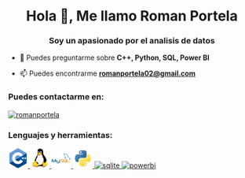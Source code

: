 <h1 align="center">Hola 👋, Me llamo Roman Portela</h1>
<h3 align="center">Soy un apasionado por el analisis de datos</h3>

- 💬 Puedes preguntarme sobre **C++, Python, SQL, Power BI**

- 📫 Puedes encontrarme **romanportela02@gmail.com**

<h3 align="left">Puedes contactarme en:</h3>
<p align="left">
<a href="https://linkedin.com/in/romanportela" target="blank"><img align="center" src="https://raw.githubusercontent.com/rahuldkjain/github-profile-readme-generator/master/src/images/icons/Social/linked-in-alt.svg" alt="romanportela" height="30" width="40" /></a>
</p>
<h3 align="left">Lenguajes y herramientas:</h3>
<p align="left">
  <a href="https://www.w3schools.com/cpp/" target="_blank" rel="noreferrer">
    <img src="https://raw.githubusercontent.com/devicons/devicon/master/icons/cplusplus/cplusplus-original.svg" alt="cplusplus" width="40" height="40"/>
  </a>
  <a href="https://www.linux.org/" target="_blank" rel="noreferrer">
    <img src="https://raw.githubusercontent.com/devicons/devicon/master/icons/linux/linux-original.svg" alt="linux" width="40" height="40"/>
  </a>
  <a href="https://www.mysql.com/" target="_blank" rel="noreferrer">
    <img src="https://raw.githubusercontent.com/devicons/devicon/master/icons/mysql/mysql-original-wordmark.svg" alt="mysql" width="40" height="40"/>
  </a>
  <a href="https://www.python.org" target="_blank" rel="noreferrer">
    <img src="https://raw.githubusercontent.com/devicons/devicon/master/icons/python/python-original.svg" alt="python" width="40" height="40"/>
  </a>
  <a href="https://www.sqlite.org/" target="_blank" rel="noreferrer">
    <img src="https://www.vectorlogo.zone/logos/sqlite/sqlite-icon.svg" alt="sqlite" width="40" height="40"/>
  </a>
  <a href="https://powerbi.microsoft.com/" target="_blank" rel="noreferrer">
    <img src="[https://1000marcas.net/wp-content/uploads/2022/08/Microsoft-Power-BI-Logo.png](https://seeklogo.com/images/P/power-bi-icon-logo-E1B451ED39-seeklogo.com.png)https://seeklogo.com/images/P/power-bi-icon-logo-E1B451ED39-seeklogo.com.png" alt="powerbi" width="40" height="40"/>
  </a>
</p>
